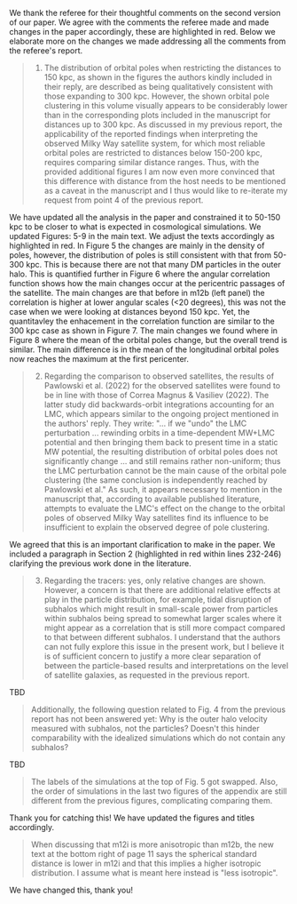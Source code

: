 We thank the referee for their thoughtful comments on the second version of our paper. 
We agree with the comments the referee made and made changes in the paper accordingly, 
these are highlighted in red. Below we elaborate more on the changes we made addressing 
all the comments from the referee's report. 

> 1) The distribution of orbital poles when restricting the distances to 150 kpc,
> as shown in the figures the authors kindly included in their reply, are
> described as being qualitatively consistent with those expanding to 300 kpc.
> However, the shown orbital pole clustering in this volume visually appears to be
> considerably lower than in the corresponding plots included in the manuscript
> for distances up to 300 kpc. As discussed in my previous report, the
> applicability of the reported findings when interpreting the observed Milky Way
> satellite system, for which most reliable orbital poles are restricted to
> distances below 150-200 kpc, requires comparing similar distance ranges. Thus,
> with the provided additional figures I am now even more convinced that this
> difference with distance from the host needs to be mentioned as a caveat in
> the manuscript and I thus would like to re-iterate my request from point 4 of
> the previous report.

We have updated all the analysis in the paper and constrained it to 50-150 kpc to
be closer to what is expected in cosmological simulations. We updated Figures:
5-9 in the main text. We adjust the texts accordingly as highlighted in red. 
In Figure 5 the changes are mainly in the density of poles, however, the distribution of
poles is still consistent with that from 50-300 kpc. This is because there are not that
many DM particles in the outer halo. This is quantified further in Figure 6 where 
the angular correlation function shows how the main changes occur at the 
pericentric passages of the satellite. The main changes are that before in m12b (left panel)
the correlation is higher at lower angular scales (<20 degrees), this was not the case
when we were looking at distances beyond 150 kpc. Yet, the quantitavley the enhacement in the correlation function 
are similar to the 300 kpc case as shown in Figure 7. The main changes we found where in 
Figure 8 where the mean of the orbital poles change, but the overall trend is similar. The main difference is in
the mean of the longitudinal orbital poles now reaches the maximum at the first pericenter. 


> 2) Regarding the comparison to observed satellites, the results of Pawlowski et
> al. (2022) for the observed satellites were found to be in line with those of
> Correa Magnus & Vasiliev (2022). The latter study did backwards-orbit
> integrations accounting for an LMC, which appears similar to the ongoing project
> mentioned in the authors' reply. They write: "... if we "undo" the LMC
> perturbation ... rewinding orbits in a time-dependent MW+LMC potential and then
> bringing them back to present time in a static MW potential, the resulting
> distribution of orbital poles does not significantly change ... and still
> remains rather non-uniform; thus the LMC perturbation cannot be the main cause
> of the orbital pole clustering (the same conclusion is independently reached by
> Pawlowski et al." As such, it appears necessary to mention in the manuscript
> that, according to available published literature, attempts to evaluate the
> LMC's effect on the change to the orbital poles of observed Milky Way satellites
>find its influence to be insufficient to explain the observed degree of pole
> clustering.

We agreed that this is an important clarification to make in the paper. We
included a paragraph in Section 2 (highlighted in red within lines 232-246)
clarifying the previous work done in the literature. 

> 3) Regarding the tracers: yes, only relative changes are shown. However, a
> concern is that there are additional relative effects at play in the particle
> distribution, for example, tidal disruption of subhalos which might result in
> small-scale power from particles within subhalos being spread to somewhat larger
> scales where it might appear as a correlation that is still more compact
> compared to that between different subhalos. I understand that the authors can
> not fully explore this issue in the present work, but I believe it is of
> sufficient concern to justify a more clear separation of between the
> particle-based results and interpretations on the level of satellite galaxies,
>as requested in the previous report.

TBD

> Additionally, the following question related to Fig. 4 from the previous report
> has not been answered yet: Why is the outer halo velocity measured with
> subhalos, not the particles? Doesn't this hinder comparability with the
> idealized simulations which do not contain any subhalos?

TBD

> The labels of the simulations at the top of Fig. 5 got swapped. Also, the order
> of simulations in the last two figures of the appendix are still different from
> the previous figures, complicating comparing them.

 Thank you for catching this! We have updated the figures and titles accordingly. 

> When discussing that m12i is more anisotropic than m12b, the new text at the
> bottom right of page 11 says the spherical standard distance is lower in m12i
> and that this implies a higher isotropic distribution. I assume what is meant
> here instead is "less isotropic".

We have changed this, thank you! 
